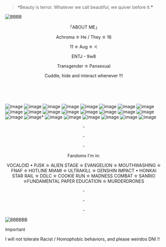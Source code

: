 >❝Beauty is terror. Whatever we call beautiful, we quiver before it.❞

![BBBB](https://github.com/user-attachments/assets/554b3082-0818-473b-a123-2dc83c3eeeef)

<p align="center">
「ABOUT ME」
<p align="center">
Achroma ✮ He / They ✮ 16
<p align="center"> 
 11 ✮ Aug ✮ ♌
<p align="center">
ENTJ - 9w8
<p align="center">
Transgender ✮ Pansexual
<p align="center">
Cuddle, hide and interact whenever !!! 
<br />
<br />
<br />
<br />
<br />

![image](https://orig00.deviantart.net/52a3/f/2010/191/4/0/sparkles_and_rainbows_stamp_by_youkai_hime.gif)
![image](https://64.media.tumblr.com/891e108ff3222c3e2cda855d97cdef76/tumblr_ptplhpZ3ea1y8ua8do5_100.gifv)
![image](https://64.media.tumblr.com/e1c52120465b8b4fba1ccadc3626c38d/tumblr_pddjjma6Oz1xy0eh3o2_100.gif)
![image](https://64.media.tumblr.com/10f94be0de75e345a6b7623992d63ed1/tumblr_pqqh5fiOtl1y8ua8do1_100.png)
![image](https://64.media.tumblr.com/f38d317fffb3c875695bf5d71c08f161/58937edb8f512a81-53/s100x200/31bd593b256d868c3e93b5183dbcf86f51f85790.gifv)
![image](https://images-wixmp-ed30a86b8c4ca887773594c2.wixmp.com/f/91663e30-f380-426c-8a29-9efdbdd0c265/d6lqqe6-2dd3fc09-0eec-46b3-ae4d-be67d848a18a.gif?token=eyJ0eXAiOiJKV1QiLCJhbGciOiJIUzI1NiJ9.eyJzdWIiOiJ1cm46YXBwOjdlMGQxODg5ODIyNjQzNzNhNWYwZDQxNWVhMGQyNmUwIiwiaXNzIjoidXJuOmFwcDo3ZTBkMTg4OTgyMjY0MzczYTVmMGQ0MTVlYTBkMjZlMCIsIm9iaiI6W1t7InBhdGgiOiJcL2ZcLzkxNjYzZTMwLWYzODAtNDI2Yy04YTI5LTllZmRiZGQwYzI2NVwvZDZscXFlNi0yZGQzZmMwOS0wZWVjLTQ2YjMtYWU0ZC1iZTY3ZDg0OGExOGEuZ2lmIn1dXSwiYXVkIjpbInVybjpzZXJ2aWNlOmZpbGUuZG93bmxvYWQiXX0.Z-iN-BGva9XFeWkZpx3jR1GViN9v-VCr87e5jugVcu0)
![image](https://github.com/user-attachments/assets/4aa1e4f6-c177-4e9a-93d8-f2f7f94710d6)
![image](https://64.media.tumblr.com/073d73d620a67e873ba452d942c8fb18/tumblr_pdu1u6f4Fy1wpplaao2_100.png)
![image](https://64.media.tumblr.com/bb83922ff8ea876f155cc3bbaf78fd36/tumblr_pcorxdRig21xx7xeuo9_100.gif)
![image](https://orig00.deviantart.net/303a/f/2007/064/0/d/lemon_demon_stamp_by_cazgirl.jpg)
![image](http://i.imgur.com/eTHX7Cs.gif)
![image](https://64.media.tumblr.com/b4750083dc74b2b1d48a0fc7da879671/tumblr_pdu1u6f4Fy1wpplaao3_100.gif)
![image](https://64.media.tumblr.com/def60eff695868e1efd4b047f396e46f/tumblr_oyrvreZdAH1we969bo3_100.gif)
![image](https://64.media.tumblr.com/e5ffc0b661d14beac97f37b9ed13beb9/tumblr_pddjjma6Oz1xy0eh3o9_100.gif)
![image](https://64.media.tumblr.com/c28b1ae63016108839f8b8b6c43f6bd2/tumblr_pdu1u6f4Fy1wpplaao6_100.gif)
![image](https://images-wixmp-ed30a86b8c4ca887773594c2.wixmp.com/f/9865a25b-3dcf-4076-ad61-b1e7a6a31980/daeyz6m-7d81a215-bd6c-4e84-8449-671be9a16ff7.gif?token=eyJ0eXAiOiJKV1QiLCJhbGciOiJIUzI1NiJ9.eyJzdWIiOiJ1cm46YXBwOjdlMGQxODg5ODIyNjQzNzNhNWYwZDQxNWVhMGQyNmUwIiwiaXNzIjoidXJuOmFwcDo3ZTBkMTg4OTgyMjY0MzczYTVmMGQ0MTVlYTBkMjZlMCIsIm9iaiI6W1t7InBhdGgiOiJcL2ZcLzk4NjVhMjViLTNkY2YtNDA3Ni1hZDYxLWIxZTdhNmEzMTk4MFwvZGFleXo2bS03ZDgxYTIxNS1iZDZjLTRlODQtODQ0OS02NzFiZTlhMTZmZjcuZ2lmIn1dXSwiYXVkIjpbInVybjpzZXJ2aWNlOmZpbGUuZG93bmxvYWQiXX0.dsmlbdY-S5SPNu1mEBySYIvAd00gju342moMjKjruo0)
![image](https://images-wixmp-ed30a86b8c4ca887773594c2.wixmp.com/f/9865a25b-3dcf-4076-ad61-b1e7a6a31980/daeyzha-0d1893a0-aa11-4ad1-8300-eb745a78536e.gif?token=eyJ0eXAiOiJKV1QiLCJhbGciOiJIUzI1NiJ9.eyJzdWIiOiJ1cm46YXBwOjdlMGQxODg5ODIyNjQzNzNhNWYwZDQxNWVhMGQyNmUwIiwiaXNzIjoidXJuOmFwcDo3ZTBkMTg4OTgyMjY0MzczYTVmMGQ0MTVlYTBkMjZlMCIsIm9iaiI6W1t7InBhdGgiOiJcL2ZcLzk4NjVhMjViLTNkY2YtNDA3Ni1hZDYxLWIxZTdhNmEzMTk4MFwvZGFleXpoYS0wZDE4OTNhMC1hYTExLTRhZDEtODMwMC1lYjc0NWE3ODUzNmUuZ2lmIn1dXSwiYXVkIjpbInVybjpzZXJ2aWNlOmZpbGUuZG93bmxvYWQiXX0.8xflVCV6ksTb1_6slWxfDv8MoaueeX_IXAZswLE3gnc)
![image](https://64.media.tumblr.com/6639241485e4d8a44424d5068593d105/2b9a0382a6693131-89/s100x200/d1ee148c3fafb0e367142811eccc5675b843f3de.png)*
![image](https://64.media.tumblr.com/8c9326940422f35b6cc8e7454f3dffe3/a7e2c73ddfcb6d77-01/s100x200/f9a2537dbcd116d6041edfb011406a2144856846.png)
![image](https://images-wixmp-ed30a86b8c4ca887773594c2.wixmp.com/f/c0c6829e-a964-40c9-90e3-07968fb67045/dd7t95z-55bb734c-d1a4-495e-8d5d-6b9762041181.png?token=eyJ0eXAiOiJKV1QiLCJhbGciOiJIUzI1NiJ9.eyJzdWIiOiJ1cm46YXBwOjdlMGQxODg5ODIyNjQzNzNhNWYwZDQxNWVhMGQyNmUwIiwiaXNzIjoidXJuOmFwcDo3ZTBkMTg4OTgyMjY0MzczYTVmMGQ0MTVlYTBkMjZlMCIsIm9iaiI6W1t7InBhdGgiOiJcL2ZcL2MwYzY4MjllLWE5NjQtNDBjOS05MGUzLTA3OTY4ZmI2NzA0NVwvZGQ3dDk1ei01NWJiNzM0Yy1kMWE0LTQ5NWUtOGQ1ZC02Yjk3NjIwNDExODEucG5nIn1dXSwiYXVkIjpbInVybjpzZXJ2aWNlOmZpbGUuZG93bmxvYWQiXX0.ANAAKPhPnnzTR8iRer63EkFFsjj5y3DAM8Yi__0ingk)
![image](https://64.media.tumblr.com/3152ea4d4b2aff2d6a905507e9bdb7f9/tumblr_inline_paunukSEXe1v11djx_100.gif)
![image](https://64.media.tumblr.com/1284693b26e62b3e6b1f2d1b862431d8/tumblr_inline_pgcwod78081v11djx_500.gif)
![image](https://orig00.deviantart.net/157e/f/2014/241/d/3/gorillaz_stamp_by_kawaiicunt_stamps-d7x7wz6.gif)
![image](https://images-wixmp-ed30a86b8c4ca887773594c2.wixmp.com/f/0b46c713-0195-4485-aa8e-e51fbae423e7/dd7u8l2-64ff2ae6-3f63-44dc-9e5e-0da2a154c73f.gif?token=eyJ0eXAiOiJKV1QiLCJhbGciOiJIUzI1NiJ9.eyJzdWIiOiJ1cm46YXBwOjdlMGQxODg5ODIyNjQzNzNhNWYwZDQxNWVhMGQyNmUwIiwiaXNzIjoidXJuOmFwcDo3ZTBkMTg4OTgyMjY0MzczYTVmMGQ0MTVlYTBkMjZlMCIsIm9iaiI6W1t7InBhdGgiOiJcL2ZcLzBiNDZjNzEzLTAxOTUtNDQ4NS1hYThlLWU1MWZiYWU0MjNlN1wvZGQ3dThsMi02NGZmMmFlNi0zZjYzLTQ0ZGMtOWU1ZS0wZGEyYTE1NGM3M2YuZ2lmIn1dXSwiYXVkIjpbInVybjpzZXJ2aWNlOmZpbGUuZG93bmxvYWQiXX0.eDcpOjv6Rll7NvizIfheM2t_qsh4RXVrrWxnSz-4zfs)

<p align="center">
-
<p align="center">
-
<p align="center">
-
 
<p align="center">
Fandoms I'm in: 
<p align="center">
VOCALOID • PJSK ✮ ALIEN STAGE ✮ EVANGELION ✮ MOUTHWASHING ✮ FNAF ✮ HOTLINE MIAMI ✮ ULTRAKILL ✮ GENSHIN IMPACT • HONKAI STAR RAIL ✮ DDLC ✮  COOKIE RUN ✮ MADNESS COMBAT ✮ SANRIO ✮FUNDAMENTAL PAPER EDUCATION ✮ 
MURDERDRONES

<p align="center">
-
<p align="center">
-
<p align="center">
-

 ![BBBBBB](https://github.com/user-attachments/assets/c51749df-4efe-4951-bd26-00a921c59db8)
 
> [!IMPORTANT]
> I will not tolerate Racist / Homophobic behaviors, and please weirdos DNI !! 




